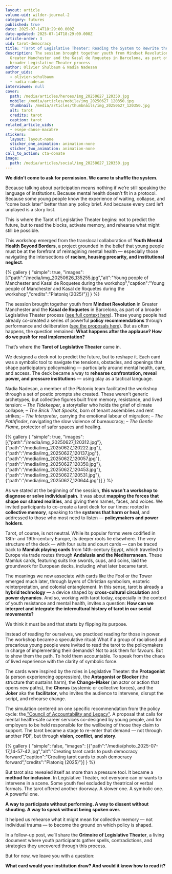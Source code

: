```yaml
---
layout: article
volume-uid: wilder-journal-2
category: futures
published: true
date: 2025-07-14T18:29:00.000Z
date-updated: 2025-07-14T18:29:00.000Z
article-order: 3
uid: tarot-democracy
title: "Tarot of Legislative Theater: Reading the System to Rewrite the Future"
description: The session brought together youth from Mindset Revolution in
  Greater Manchester and the Kasal de Roquetes in Barcelona, as part of a
  broader Legislative Theater process
author: Olivier Shulbaum & Nadia Nadesan
author_uids:
  - olivier-schulbaum
  - nadia-nadesan
interviewee: null
cover:
  path: /media/articles/heroes/img_20250627_120350.jpg
  mobile: /media/articles/mobile/img_20250627_120350.jpg
  thumbnail: /media/articles/thumbnails/img_20250627_120350.jpg
  alt: tarot
  credits: tarot
  caption: tarot
related_article_uids:
  - esepe-danse-macabre
stickers:
  layout: layout-none
  sticker_one_animation: animation-none
  sticker_two_animation: animation-none
call_to_action: cta-donate
image:
  path: /media/articles/social/img_20250627_120350.jpg
---
```

**We didn’t come to ask for permission.
We came to shuffle the system.**

Because talking about participation means nothing if we’re still speaking the language of institutions.
Because mental health doesn’t fit in a protocol.
Because some young people know the experience of waiting, collapse, and “come back later” better than any policy brief.
And because every card left unplayed is a story lost.

This is where the Tarot of Legislative Theater begins:
not to predict the future,
but to read the blocks,
activate memory,
and rehearse what might still be possible.

This workshop emerged from the translocal collaboration of **Youth Mental Health Beyond Borders**, a project grounded in the belief that young people must be at the forefront of reimagining mental health — especially those navigating the intersections of **racism, housing precarity, and institutional neglect**.

{% gallery { "simple": true, "images": [{"path":"/media/img_20250626_135255.jpg","alt":"Young people of Manchester and Kasal de Roquetes during the workshop","caption":"Young people of Manchester and Kasal de Roquetes during the workshop","credits":"Platoniq (2025)"}] } %}

The session brought together youth from **Mindset Revolution** in Greater Manchester and the **Kasal de Roquetes** in Barcelona, as part of a broader Legislative Theater process ([see full context here](<>)). These young people had already co-created a series of powerful **policy recommendations** through performance and deliberation ([see the proposals here](<>)). But as often happens, the question remained: **What happens after the applause? How do we push for real implementation?**

That’s where the **Tarot of Legislative Theater** came in.

We designed a deck not to predict the future, but to reshape it. Each card was a symbolic tool to navigate the tensions, obstacles, and openings that shape participatory policymaking — particularly around mental health, care, and access. The deck became a way to **rehearse confrontation, reveal power, and pressure institutions** — using play as a tactical language.

Nadia Nadesan, a member of the Platoniq team facilitated the workshop through a set of poetic prompts she created. These weren’t generic archetypes, but collective figures built from memory, resistance, and lived tension:
 – *The Tidekeeper*, a storyteller who holds the grief of climate collapse;
 – *The Brick That Speaks*, born of tenant assemblies and rent strikes;
 – *The Interpreter*, carrying the emotional labour of migration;
 – *The Pathfinder*, navigating the slow violence of bureaucracy;
 – *The Gentle Flame*, protector of safer spaces and healing.

{% gallery { "simple": true, "images": [{"path":"/media/img_20250627_120312.jpg"},{"path":"/media/img_20250627_120222.jpg"},{"path":"/media/img_20250627_120137.jpg"},{"path":"/media/img_20250627_120057.jpg"},{"path":"/media/img_20250627_120350.jpg"},{"path":"/media/img_20250627_120453.jpg"},{"path":"/media/img_20250627_120531.jpg"},{"path":"/media/img_20250627_120644.jpg"}] } %}

As we stated at the beginning of the session, **this wasn’t a workshop to diagnose or solve individual pain**. It was about **mapping the forces that shape our shared realities**, and giving them names, faces, and voices. We invited participants to co-create a tarot deck for our times:
rooted in **collective memory**,
speaking to the **systems that harm or heal**,
and addressed to those who most need to listen — **policymakers and power holders**.

Tarot, of course, is not neutral. While its popular forms were codified in 18th- and 19th-century Europe, its deeper roots lie elsewhere. The very structure of the deck — with four suits and court cards — can be traced back to **Mamluk playing cards** from 14th-century Egypt, which travelled to Europe via trade routes through **Andalusia and the Mediterranean**. These Mamluk cards, featuring suits like swords, cups, and coins, laid the groundwork for European decks, including what later became tarot.

The meanings we now associate with cards like the Fool or the Tower emerged much later, through layers of Christian symbolism, esoteric reinterpretation, and colonial entanglement. In this sense, tarot is already a **hybrid technology** — a device shaped by **cross-cultural circulation** and **power dynamics**. And so, working with tarot today, especially in the context of youth resistance and mental health, invites a question: **How can we interpret and integrate the intercultural history of tarot in our social movements?**

We think it must be and that starts by flipping its purpose.

Instead of reading for ourselves, we practiced reading for those in power. The workshop became a speculative ritual: What if a group of racialised and precarious young people were invited to read the tarot to the policymakers in charge of implementing their demands? Not to ask them for favours. But to show them the path. To hold them accountable. To speak from the chaos of lived experience with the clarity of symbolic force.

The cards were inspired by the roles in Legislative Theater: the **Protagonist** (a person experiencing oppression), the **Antagonist or Blocker** (the structure that sustains harm), the **Change-Maker** (an actor or action that opens new paths), the **Chorus** (systemic or collective forces), and the **Joker** aka the **facilitator**, who invites the audience to intervene, disrupt the script, and rehearse change.

The simulation centered on one specific recommendation from the policy cycle: the[ "Council of Accountability and Legacy"](https://openspaces.platoniq.net/conferences/MRLT/f/508/proposals/1240). A proposal that calls for mental health-safe career services co-designed by young people, and for employers to be held responsible for the wellbeing of those they claim to support. The tarot became a stage to re-enter that demand — not through another PDF, but through **vision, conflict, and story**.

{% gallery { "simple": false, "images": [{"path":"/media/photo_2025-07-17_14-57-42.jpg","alt":"Creating tarot cards to push democracy forward","caption":"Creating tarot cards to push democracy forward","credits":"Platoniq (2025)"}] } %}

But tarot also revealed itself as more than a pressure tool. It became a **method for inclusion**. In Legislative Theater, not everyone can or wants to intervene in a scene. Some youth feel excluded by theatrical or verbal formats. The tarot offered another doorway. A slower one. A symbolic one. A powerful one.

**A way to participate without performing.
A way to dissent without shouting.
A way to speak without being spoken over.**

It helped us rehearse what it might mean for collective memory — not individual trauma — to become the ground on which policy is shaped.

In a follow-up post, we’ll share the **Grimoire of Legislative Theater**, a living document where youth participants gather spells, contradictions, and strategies they uncovered through this process.

But for now, we leave you with a question:

**What card would your institution draw?
And would it know how to read it?**
